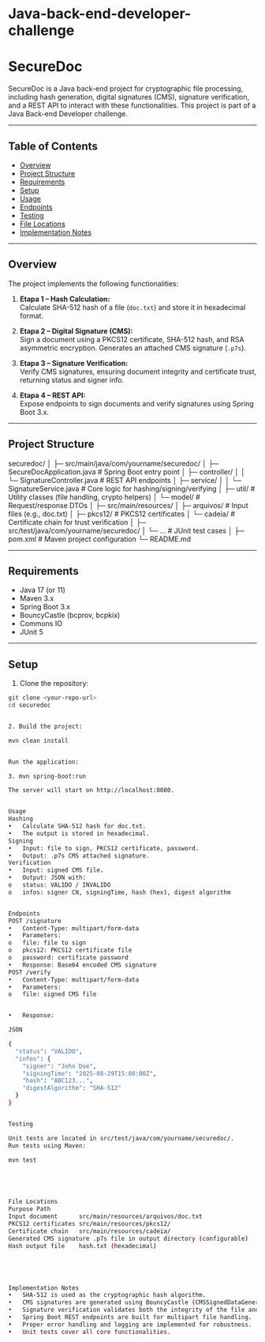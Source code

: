 # Java-back-end-developer-challenge




# SecureDoc

SecureDoc is a Java back-end project for cryptographic file processing, including hash generation, digital signatures (CMS), signature verification, and a REST API to interact with these functionalities. This project is part of a Java Back-end Developer challenge.

---

## Table of Contents

- [Overview](#overview)
- [Project Structure](#project-structure)
- [Requirements](#requirements)
- [Setup](#setup)
- [Usage](#usage)
- [Endpoints](#endpoints)
- [Testing](#testing)
- [File Locations](#file-locations)
- [Implementation Notes](#implementation-notes)

---

## Overview

The project implements the following functionalities:

1. **Etapa 1 – Hash Calculation:**  
   Calculate SHA-512 hash of a file (`doc.txt`) and store it in hexadecimal format.

2. **Etapa 2 – Digital Signature (CMS):**  
   Sign a document using a PKCS12 certificate, SHA-512 hash, and RSA asymmetric encryption. Generates an attached CMS signature (`.p7s`).

3. **Etapa 3 – Signature Verification:**  
   Verify CMS signatures, ensuring document integrity and certificate trust, returning status and signer info.

4. **Etapa 4 – REST API:**  
   Expose endpoints to sign documents and verify signatures using Spring Boot 3.x.

---

## Project Structure

securedoc/
│
├─ src/main/java/com/yourname/securedoc/
│ ├─ SecureDocApplication.java # Spring Boot entry point
│ ├─ controller/
│ │ └─ SignatureController.java # REST API endpoints
│ ├─ service/
│ │ └─ SignatureService.java # Core logic for hashing/signing/verifying
│ ├─ util/ # Utility classes (file handling, crypto helpers)
│ └─ model/ # Request/response DTOs
│
├─ src/main/resources/
│ ├─ arquivos/ # Input files (e.g., doc.txt)
│ ├─ pkcs12/ # PKCS12 certificates
│ └─ cadeia/ # Certificate chain for trust verification
│
├─ src/test/java/com/yourname/securedoc/
│ └─ ... # JUnit test cases
│
├─ pom.xml # Maven project configuration
└─ README.md

---

## Requirements

- Java 17 (or 11)
- Maven 3.x
- Spring Boot 3.x
- BouncyCastle (bcprov, bcpkix)
- Commons IO
- JUnit 5

---

## Setup

1. Clone the repository:
```bash
git clone <your-repo-url>
cd securedoc


2. Build the project:

mvn clean install


Run the application:

3. mvn spring-boot:run

The server will start on http://localhost:8080.


Usage
Hashing
•	Calculate SHA-512 hash for doc.txt.
•	The output is stored in hexadecimal.
Signing
•	Input: file to sign, PKCS12 certificate, password.
•	Output: .p7s CMS attached signature.
Verification
•	Input: signed CMS file.
•	Output: JSON with:
o	status: VALIDO / INVALIDO
o	infos: signer CN, signingTime, hash (hex), digest algorithm


Endpoints
POST /signature
•	Content-Type: multipart/form-data
•	Parameters:
o	file: file to sign
o	pkcs12: PKCS12 certificate file
o	password: certificate password
•	Response: Base64 encoded CMS signature
POST /verify
•	Content-Type: multipart/form-data
•	Parameters:
o	file: signed CMS file


•	Response:

JSON

{
  "status": "VALIDO",
  "infos": {
    "signer": "John Doe",
    "signingTime": "2025-08-29T15:00:00Z",
    "hash": "ABC123...",
    "digestAlgorithm": "SHA-512"
  }
}


Testing

Unit tests are located in src/test/java/com/yourname/securedoc/.
Run tests using Maven:

mvn test





File Locations
Purpose	Path
Input document	    src/main/resources/arquivos/doc.txt
PKCS12 certificates	src/main/resources/pkcs12/
Certificate chain	src/main/resources/cadeia/
Generated CMS signature	.p7s file in output directory (configurable)
Hash output file	hash.txt (hexadecimal)





Implementation Notes
•	SHA-512 is used as the cryptographic hash algorithm.
•	CMS signatures are generated using BouncyCastle (CMSSignedDataGenerator).
•	Signature verification validates both the integrity of the file and the trust chain of the certificate.
•	Spring Boot REST endpoints are built for multipart file handling.
•	Proper error handling and logging are implemented for robustness.
•	Unit tests cover all core functionalities.